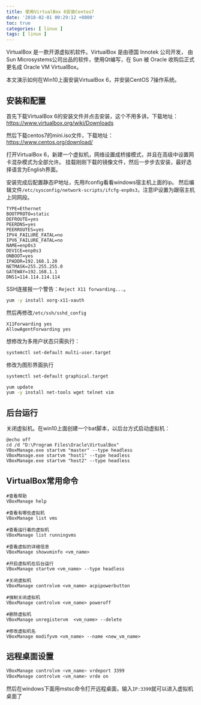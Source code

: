 ```yaml
---
title: 使用VirtualBox 6安装Centos7
date: '2018-02-01 00:29:12 +0800'
toc: true
categories: [ linux ]
tags: [ linux ]
---
```


VirtualBox 是一款开源虚拟机软件。VirtualBox 是由德国 Innotek 公司开发，
由Sun Microsystems公司出品的软件，使用Qt编写，在 Sun 被 Oracle 收购后正式更名成
Oracle VM VirtualBox。

本文演示如何在Win10上面安装VirtualBox 6，并安装CentOS 7操作系统。
<!--more-->

## 安装和配置

首先下载VirtualBox 6的安装文件并点击安装，这个不用多讲。下载地址：<https://www.virtualbox.org/wiki/Downloads>

然后下载centos7的mini.iso文件，下载地址：<https://www.centos.org/download/>

打开VirtualBox 6，新建一个虚拟机，网络设置成桥接模式，并且在高级中设置网卡混杂模式为全部允许。
挂载刚刚下载的镜像文件，然后一步步去安装，最好选择语言为English界面。

安装完成后配置静态IP地址，先用ifconfig看看windows宿主机上面的ip。
然后编辑文件`/etc/sysconfig/network-scripts/ifcfg-enp0s3`，注意IP设置为跟宿主机上同网段。

```
TYPE=Ethernet
BOOTPROTO=static
DEFROUTE=yes
PEERDNS=yes
PEERROUTES=yes
IPV4_FAILURE_FATAL=no
IPV6_FAILURE_FATAL=no
NAME=enp0s3
DEVICE=enp0s3
ONBOOT=yes
IPADDR=192.168.1.20
NETMASK=255.255.255.0
GATEWAY=192.168.1.1
DNS1=114.114.114.114
```

SSH连接报一个警告：`Reject X11 forwarding...`。

```bash
yum -y install xorg-x11-xauth
```

然后再修改`/etc/ssh/sshd_config`

```
X11Forwarding yes
AllowAgentForwarding yes
```

想修改为多用户状态只需执行：

```bash
systemctl set-default multi-user.target
```

修改为图形界面执行

```bash
systemctl set-default graphical.target
```

```bash
yum update
yum -y install net-tools wget telnet vim
```

## 后台运行

关闭虚拟机。在win10上面创建一个bat脚本，以后台方式启动虚拟机：

```
@echo off
cd /d "D:\Program Files\Oracle\VirtualBox"
VBoxManage.exe startvm "master" --type headless
VBoxManage.exe startvm "host1" --type headless
VBoxManage.exe startvm "host2" --type headless
```

## VirtualBox常用命令

```
#查看帮助
VBoxManage help

#查看有哪些虚拟机
VBoxManage list vms
 
#查看运行着的虚拟机
VBoxManage list runningvms
 
#查看虚拟的详细信息
VBoxManage showvminfo <vm_name>

#开启虚拟机在后台运行
VBoxManage startvm <vm_name> --type headless
 
#关闭虚拟机
VBoxManage controlvm <vm_name> acpipowerbutton
 
#强制关闭虚拟机
VBoxManage controlvm <vm_name> poweroff

#删除虚拟机
VBoxManage unregistervm  <vm_name> --delete

#修改虚拟机名
VBoxManage modifyvm <vm_name> --name <new_vm_name>
```

## 远程桌面设置

```bash
VBoxManage controlvm <vm_name> vrdeport 3399 
VBoxManage controlvm <vm_name> vrde on 
```

然后在windows下面用mstsc命令打开远程桌面，输入`IP:3399`就可以进入虚拟机桌面了

